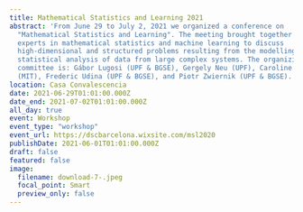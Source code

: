 ```yaml
---
title: Mathematical Statistics and Learning 2021
abstract: 'From June 29 to July 2, 2021 we organized a conference on
  "Mathematical Statistics and Learning". The meeting brought together leading
  experts in mathematical statistics and machine learning to discuss
  high-dimensional and structured problems resulting from the modelling and
  statistical analysis of data from large complex systems. The organizing
  committee is: Gábor Lugosi (UPF & BGSE), Gergely Neu (UPF), Caroline Uhler
  (MIT), Frederic Udina (UPF & BGSE), and Piotr Zwiernik (UPF & BGSE). '
location: Casa Convalescencia
date: 2021-06-29T01:01:00.000Z
date_end: 2021-07-02T01:01:00.000Z
all_day: true
event: Workshop
event_type: "workshop"
event_url: https://dscbarcelona.wixsite.com/msl2020
publishDate: 2021-06-01T01:01:00.000Z
draft: false
featured: false
image:
  filename: download-7-.jpeg
  focal_point: Smart
  preview_only: false
---
```

